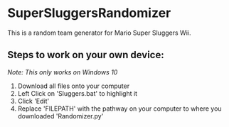 # SuperSluggersRandomizer
This is a random team generator for Mario Super Sluggers Wii.

## Steps to work on your own device:
*Note: This only works on Windows 10*
1. Download all files onto your computer
2. Left Click on 'Sluggers.bat' to highlight it
3. Click 'Edit'
4. Replace 'FILEPATH' with the pathway on your computer to where you downloaded 'Randomizer.py'

